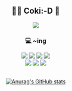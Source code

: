 <div align = center> <h2> 👩‍💻 Coki:-D 💖 </h2>

<a href="https://hits.seeyoufarm.com"><img src="https://hits.seeyoufarm.com/api/count/incr/badge.svg?url=https%3A%2F%2Fgithub.com%2FYJ-S2&count_bg=%23FD98EC&title_bg=%23D796F9&icon=&icon_color=%23E7E7E7&title=HeLLo&edge_flat=false"/></a>
</br>


<!--
**YJ-S2/YJ-S2** is a ✨ _special_ ✨ repository because its `README.md` (this file) appears on your GitHub profile.

Here are some ideas to get you started:

- 🔭 I’m currently working on ...
- 🌱 I’m currently learning ...
- 👯 I’m looking to collaborate on ...
- 🤔 I’m looking for help with ...
- 💬 Ask me about ...
- 📫 How to reach me: ...
- 😄 Pronouns: ...
- ⚡ Fun fact: ...
-->
<h3>💻 ~ing </br></h3>
<img src="https://img.shields.io/badge/Android-3DDC84?style=flat-square&logo=Android&logoColor=white"/> <img src="https://img.shields.io/badge/Java-007396?style=flat-square&logo=java&logoColor=white"> <img src="https://img.shields.io/badge/Spring-6DB33F?style=flat-square&logo=Spring&logoColor=white"> <img src="https://img.shields.io/badge/HTML-E34F26?style=flat-square&logo=HTML5&logoColor=white"> </br>
<img src="https://img.shields.io/badge/MySQL-4479A1?style=flat-square&logo=MySQL&logoColor=white"> <img src="https://img.shields.io/badge/C-A8B9CC?style=flat-square&logo=C&logoColor=white"> <img src="https://img.shields.io/badge/Python-3776AB?style=flat-square&logo=Python&logoColor=white">
<!-- <img src="https://img.shields.io/badge/기술이름-#제외색상번호?style=for-the-badge&logo=아이콘이름&logoColor=white"> -->

</br>
</br>


[![Anurag's GitHub stats](https://github-readme-stats.vercel.app/api?username=YJ-S2&theme=omni&hide=contribs)](https://github.com/anuraghazra/github-readme-stats)

</br>  
</div>
